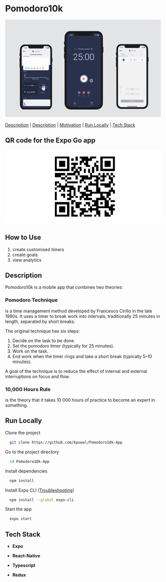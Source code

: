 # Pomodoro10k

<img alt="screenshot" src="assets/Pomodoro10k.png">

[Description](#howto) | [Description](#description) | [Motivation](#motivation) | [Run Locally](#runlocally) | [Tech Stack](#techstack)

## <a name="howto">**QR code for the Expo Go app**</a>
<img alt="qr" src="assets/qr.png">


## <a name="howto">**How to Use**</a>
1. create customised timers
2. create goals
3. view analytics

## <a name="runlocally">**Description**</a>

Pomodoro10k is a mobile app that combines two theories:

### **Pomodoro Technique**
is a time management method developed by Francesco Cirillo in the late 1980s. It uses a timer to break work into intervals, traditionally 25 minutes in length, separated by short breaks.

The original technique has six steps:

1. Decide on the task to be done.
2. Set the pomodoro timer (typically for 25 minutes).
3. Work on the task.
4. End work when the timer rings and take a short break (typically 5–10 minutes).

A goal of the technique is to reduce the effect of internal and external interruptions on focus and flow.

### **10,000 Hours Rule**
is the theory that it takes 10 000 hours of practice to become an expert in something.

## 

## <a name="runlocally">**Run Locally**</a>

Clone the project

```bash
  git clone https://github.com/kpuwal/Pomodoro10k-App
```

Go to the project directory

```bash
  cd Pomodoro10k-App
```

Install dependencies

```bash
  npm install
```

Install Expo CLI ([Troubleshooting](https://docs.expo.dev/get-started/installation/))

```bash
  npm install --global expo-cli
```

<!-- Create an .env file in root and add your variables

```
  AUTH0_SECRET=
  AUTH0_BASE_URL=
  AUTH0_ISSUER_BASE_URL=
  AUTH0_CLIENT_ID=
  AUTH0_CLIENT_SECRET=
  MONGODB_URI=
  TWITTER_BEARER_TOKEN=
``` -->

Start the app

```bash
  expo start
```

## <a name="techstack">**Tech Stack**</a>
- **Expo**

- **React-Native**

- **Typescript**
- **Redux**

<!-- ## <a name="licence">**License**</a>

[MIT](LICENSE) -->
